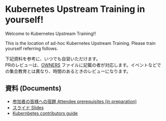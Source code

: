 # Kubernetes Upstream Training in yourself!

Welcome to Kubernetes Upstream Training!!

This is the location of ad-hoc Kubernetes Upstream Training. Please train yourself referring follows.

下記資料を参考に、いつでも自習いただけます。  
PRのレビューは、[OWNERS](../OWNERS) ファイルに記載の者が対応します。イベントなどでの集合教育とは異なり、時間のあるときのレビューになります。

## 資料 (Documents)

* [参加者の皆様への宿題 Attendee prerequisites (in preparation)](../assets/attendee-prerequisites.md)
* [スライド Slides](../assets/slide.pdf)
* [Kubernbetes contributors guide](https://github.com/kubernetes/community/tree/master/contributors/guide)
